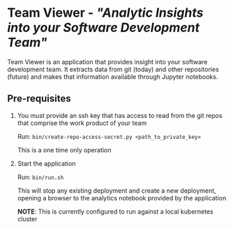 # Team Viewer - *"Analytic Insights into your Software Development Team"*
Team Viewer is an application that provides insight into your software development team. It extracts data from
git (today) and other repositories (future) and makes that information available through Jupyter notebooks.

## Pre-requisites
1. You must provide an ssh key that has access to read from the git repos that comprise the work product of your team

    Run: `bin/create-repo-access-secret.py <path_to_private_key>`
    
    This is a one time only operation
2. Start the application

    Run: `bin/run.sh`
    
    This will stop any existing deployment and create a new deployment, opening a browser to
    the analytics notebook provided by the application
    
    **NOTE**: This is currently configured to run against a local kubernetes cluster